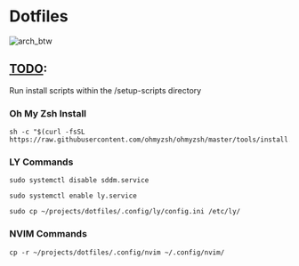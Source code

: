 # Dotfiles

![arch_btw](https://github.com/user-attachments/assets/d5137b2a-0cbd-4f40-beb8-9c685d9319c6)

## [TODO](https://github.com/stars/jonahgcarpenter/lists/dotfiles-todo):

Run install scripts within the /setup-scripts directory

### Oh My Zsh Install

    sh -c "$(curl -fsSL https://raw.githubusercontent.com/ohmyzsh/ohmyzsh/master/tools/install.sh)"

### LY Commands

    sudo systemctl disable sddm.service

    sudo systemctl enable ly.service

    sudo cp ~/projects/dotfiles/.config/ly/config.ini /etc/ly/

### NVIM Commands

    cp -r ~/projects/dotfiles/.config/nvim ~/.config/nvim/
